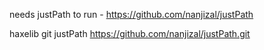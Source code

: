 needs justPath to run - https://github.com/nanjizal/justPath



haxelib git justPath https://github.com/nanjizal/justPath.git